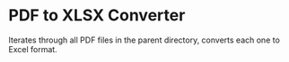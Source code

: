 # PDF to XLSX Converter

Iterates through all PDF files in the parent directory, converts each one to 
Excel format.
